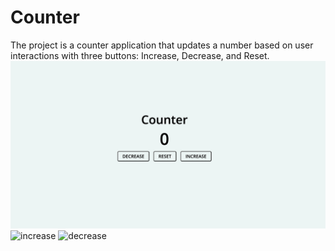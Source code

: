 # Counter
The project is a counter application that updates a number based on user interactions with three buttons: Increase, Decrease, and Reset.
![reset](Reset.jpg)
![increase](Increase.jpg)
![decrease](Decrease.jpg)
